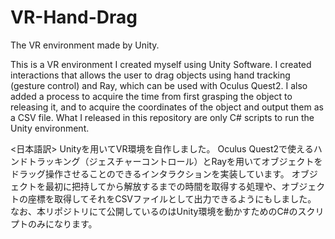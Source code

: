 # VR-Hand-Drag
The VR environment made by Unity. 

This is a VR environment I created myself using Unity Software.
I created interactions that allows the user to drag objects using hand tracking (gesture control) and Ray, which can be used with Oculus Quest2.
I also added a process to acquire the time from first grasping the object to releasing it, and to acquire the coordinates of the object and output them as a CSV file.
What I released in this repository are only C# scripts to run the Unity environment.

<日本語訳>
Unityを用いてVR環境を自作しました。
Oculus Quest2で使えるハンドトラッキング（ジェスチャーコントロール）とRayを用いてオブジェクトをドラッグ操作させることのできるインタラクションを実装しています。
オブジェクトを最初に把持してから解放するまでの時間を取得する処理や、オブジェクトの座標を取得してそれをCSVファイルとして出力できるようにもしました。
なお、本リポジトリにて公開しているのはUnity環境を動かすためのC#のスクリプトのみになります。
